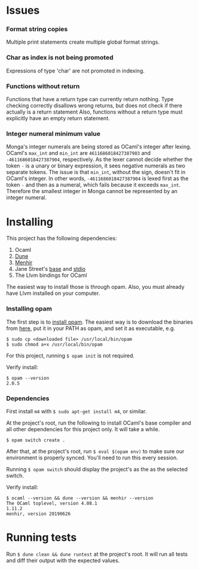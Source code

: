 
# Issues

### Format string copies
Multiple print statements create multiple global format strings.

### Char as index is not being promoted
Expressions of type 'char' are not promoted in indexing.

### Functions without return
Functions that have a return type can currently return nothing. Type checking correctly disallows wrong returns, but does not check if there actually is a return statement
Also, functions without a return type must explicitly have an empty return statement.

### Integer numeral minimum value
Monga's integer numerals are being stored as OCaml's integer after lexing. OCaml's `max_int` and `min_int` are `4611686018427387903` and `-4611686018427387904`, respectively. As the lexer cannot decide whether the token `-` is a unary or binary expression, it sees negative numerals as two separate tokens. The issue is that `min_int`, without the sign, doesn't fit in OCaml's integer. In other words, `-4611686018427387904` is lexed first as the token `-` and then as a numeral, which fails because it exceeds `max_int`. Therefore the smallest integer in Monga cannot be represented by an integer numeral.


# Installing

This project has the following dependencies:

1. Ocaml
2. [Dune](https://github.com/ocaml/dune)
3. [Menhir](http://gallium.inria.fr/~fpottier/menhir/)
4. Jane Street's [base](https://github.com/janestreet/base) and [stdio](https://github.com/janestreet/stdio)
5. The Llvm bindings for OCaml

The easiest way to install those is through opam. Also, you must already have Llvm installed on your computer.


### Installing opam

The first step is to [install opam](https://opam.ocaml.org/doc/Install.html). The easiest way is to download the binaries from [here](https://github.com/ocaml/opam/releases), put it in your PATH as opam, and set it as executable, e.g.
```
$ sudo cp <downloaded file> /usr/local/bin/opam
$ sudo chmod a+x /usr/local/bin/opam
```
For this project, running `$ opam init` is not required.

Verify install:
```
$ opam --version
2.0.5
```

### Dependencies

First install `m4` with `$ sudo apt-get install m4`, or similar.

At the project's root, run the following to install OCaml's base compiler and all other dependencies for this project only. It will take a while.
```
$ opam switch create .
```

After that, at the project's root, run `$ eval $(opam env)` to make sure our environment is properly synced. You'll need to run this every session.

Running `$ opam switch` should display the project's as the as the selected switch.

Verify install:
```
$ ocaml --version && dune --version && menhir --version
The OCaml toplevel, version 4.08.1
1.11.2
menhir, version 20190626
```

# Running tests

Run `$ dune clean && dune runtest` at the project's root. It will run all tests and diff their output with the expected values.


